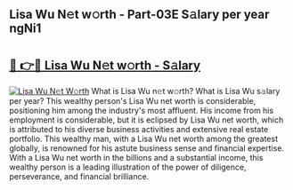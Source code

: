 ## Lisa Wu N𝚎t w𝚘rth - Part-03E S𝚊lary per year ngNi1

# <h2><a href="http://gc2wo1.nevu.top/?p=Lisa+Wu">🔗 👉🔴 Lisa Wu N𝚎t w𝚘rth - S𝚊lary</a></h2>

[![Lisa Wu N𝚎t W𝚘rth](https://i.imgur.com/Oavwk0R.jpeg)](http://gc2wo1.nevu.top/?p=Lisa+Wu)
What is Lisa Wu n𝚎t w𝚘rth? What is Lisa Wu s𝚊lary per year?
This wealthy person's Lisa Wu net worth is considerable, positioning him among the industry's most affluent. His income from his employment is considerable, but it is eclipsed by Lisa Wu net worth, which is attributed to his diverse business activities and extensive real estate portfolio. This wealthy man, with a Lisa Wu net worth among the greatest globally, is renowned for his astute business sense and financial expertise. With a Lisa Wu net worth in the billions and a substantial income, this wealthy person is a leading illustration of the power of diligence, perseverance, and financial brilliance.
